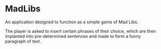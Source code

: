 # MadLibs
An application designed to function as a simple game of Mad Libs.

The player is asked to insert certain phrases of their choice, which are then implanted into pre-determined sentences and made to form a funny paragraph of text.

